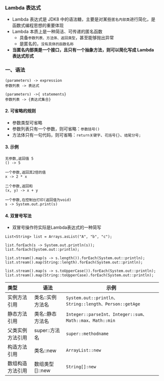 ### Lambda 表达式
* Lambda 表达式是 JDK8 中的语法糖，主要是对某些`匿名内部类`进行简化，是函数式编程思想的重要体现
* Lambda 本质上是一种简洁、可传递的匿名函数
  * 具备`参数列表、方法体、返回类型`，甚至能够抛出异常
  * 是匿名的，`没有具体的函数名称`
* **当匿名内部类是一个接口，且只有一个抽象方法，则可以简化写成 Lambda 表达式形式**



### 一、语法
```
(parameters) -> expression  
参数列表 -> 表达式

(parameters) ->{ statements}
参数列表 -> {表达式集合}
```

#### 2. 可省略的规则
* 参数类型可省略
* 参数列表只有一个参数，则可省略：`参数括号()`
* 方法体只有一句代码，则可省略：`return关键字`、`花括号{}`、`结尾分号;`


#### 3. 示例
```
无参数,返回值 5  
() -> 5  
  
一个参数,返回其2倍的值  
x -> 2 * x  
  
二个参数,返回和  
(x, y) -> x + y  
  
一个参数,在控制台打印(返回值为void)  
s -> System.out.print(s)
```

#### 4. 双冒号写法
* 双冒号操作符实际是Lambda表达式的一种简写

```
List<String> list = Arrays.asList("A", "b", "c");

list.forEach(s -> System.out.println(s));
list.forEach(System.out::println);

list.stream().map(s -> s.length()).forEach(System.out::println);
list.stream().map(String::length).forEach(System.out::println);

list.stream().map(s -> s.toUpperCase()).forEach(System.out::println);
list.stream().map(String::toUpperCase).forEach(System.out::println);
```



| 类型            | 语法          | 示例                                                   |
|:--------------|-------------|------------------------------------------------------|
| 实例方法引用      | 类名::实例方法名   | `System.out::println、String::length、Person::getAge`  |
| 静态方法引用        | 类名::静态方法名   | `Integer::parseInt、Integer::sum、Math::max、Math::min` |
| 父类实例方法引用      | super::方法名  | `super::methodname`                                  |
| 构造方法引用       | 类名::new     | `ArrayList::new`                                     |
| 数组构造方法引用      | 数组类型[]::new | `String[]:new`                                       |
